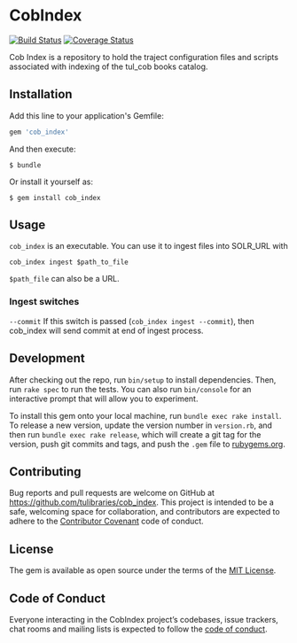 # CobIndex
[![Build Status](https://travis-ci.org/tulibraries/cob_index.svg?branch=master)](https://travis-ci.org/tulibraries/cob_index)
[![Coverage Status](https://coveralls.io/repos/github/tulibraries/cob_index/badge.svg?branch=master)](https://coveralls.io/github/tulibraries/cob_index?branch=master)

Cob Index is a repository to hold the traject configuration files and scripts
associated with indexing of the tul_cob books catalog.

## Installation

Add this line to your application's Gemfile:

```ruby
gem 'cob_index'
```

And then execute:

    $ bundle

Or install it yourself as:

    $ gem install cob_index

## Usage

`cob_index` is an executable.  You can use it to ingest files into SOLR_URL with

```
cob_index ingest $path_to_file
```

`$path_file` can also be a URL.


### Ingest switches
`--commit` If this switch is passed (`cob_index ingest --commit`), then cob_index will send commit at end of ingest process.


## Development

After checking out the repo, run `bin/setup` to install dependencies. Then, run `rake spec` to run the tests. You can also run `bin/console` for an interactive prompt that will allow you to experiment.

To install this gem onto your local machine, run `bundle exec rake install`. To release a new version, update the version number in `version.rb`, and then run `bundle exec rake release`, which will create a git tag for the version, push git commits and tags, and push the `.gem` file to [rubygems.org](https://rubygems.org).

## Contributing

Bug reports and pull requests are welcome on GitHub at https://github.com/tulibraries/cob_index. This project is intended to be a safe, welcoming space for collaboration, and contributors are expected to adhere to the [Contributor Covenant](http://contributor-covenant.org) code of conduct.

## License

The gem is available as open source under the terms of the [MIT License](https://opensource.org/licenses/MIT).

## Code of Conduct

Everyone interacting in the CobIndex project’s codebases, issue trackers, chat rooms and mailing lists is expected to follow the [code of conduct](https://github.com/tulibraries/cob_index/blob/master/CODE_OF_CONDUCT.md).
